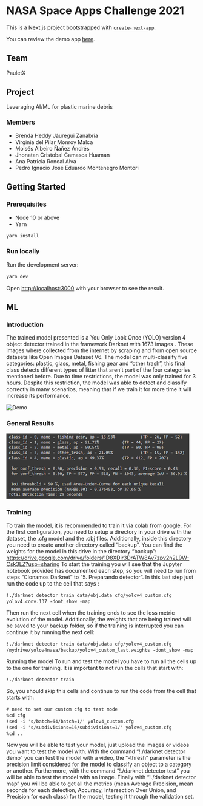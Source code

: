 # NASA Space Apps Challenge 2021

This is a [Next.js](https://nextjs.org/) project bootstrapped with [`create-next-app`](https://github.com/vercel/next.js/tree/canary/packages/create-next-app).

You can review the demo app [here](https://nasa-space-apps-challenge-2021.vercel.app/).

## Team
PauletX

## Project
Leveraging AI/ML for plastic marine debris

### Members
- Brenda Heddy Jáuregui Zanabria
- Virginia del Pilar Monroy Malca
- Moisés Albeiro Ñañez Andrés
- Jhonatan Cristobal Camasca Huaman
- Ana Patricia Roncal Alva
- Pedro Ignacio José Eduardo Montenegro Montori

## Getting Started

### Prerequisites

- Node 10 or above
- Yarn

```bash
yarn install
```

### Run locally

Run the development server:

```bash
yarn dev
```

Open [http://localhost:3000](http://localhost:3000) with your browser to see the result.

## ML

### Introduction
The trained model presented is a You Only Look Once (YOLO) version 4 object detector trained in the framework Darknet with 1673 images . These images where collected from the internet by scraping and from open source datasets like Open Images Dataset V6. 
The model can multi-classify five categories: plastic, glass, metal, fishing gear and “other trash”, this final class detects different types of litter that aren’t part of the four categories mentioned before. 
Due to time restrictions, the model was only trained for 3 hours. Despite this restriction, the model was able to detect and classify correctly in many scenarios, meaning that if we train it for more time it will increase its performance.

![Demo](./public/images/readme_demo.gif)

### General Results

![General Results](./public/images/general_results.png)

### Training
To train the model, it is recommended to train it via colab from google. For the first configuration, you need to setup a directory in your drive with the dataset, the .cfg model and the .obj files. Additionally, inside this directory you need to create another directory called “backup”.
You can find the weights for the model in this drive in the directory “backup”: https://drive.google.com/drive/folders/1D8XDir3DrATW8Av7zpv2n2L9W-Csk3LZ?usp=sharing 
To start the training you will see that the Jupyter notebook provided has documented each step, so you will need to run from steps “Clonamos Darknet” to “5. Preparando detector”. In this last step just run the code up to the cell that says :

```shell
!./darknet detector train data/obj.data cfg/yolov4_custom.cfg yolov4.conv.137 -dont_show -map
```

Then run the next cell when the training ends to see the loss metric evolution of the model. Additionally, the weights that are being trained will be saved to your backup folder, so if the training is interrupted you can continue it by running the next cell:

```shell
!./darknet detector train data/obj.data cfg/yolov4_custom.cfg /mydrive/yolov4nasa/backup/yolov4_custom_last.weights -dont_show -map
```

Running the model
To run and test the model you have to run all the cells up to the one for training. It is important to not run the cells that start with:
```shell
!./darknet detector train
```

So, you should skip this cells and continue to run the code from the cell that starts with:
```shell
# need to set our custom cfg to test mode 
%cd cfg
!sed -i 's/batch=64/batch=1/' yolov4_custom.cfg
!sed -i 's/subdivisions=16/subdivisions=1/' yolov4_custom.cfg
%cd ..
```
Now you will be able to test your model, just upload the images or videos you want to test the model with.
With the command “!./darknet detector demo” you can test the model with a video, the “-thresh” parameter is the precision limit considered for the model to classify an object to a category or another. Furthermore, with the command “!./darknet detector test” you will be able to test the model with an image. Finally with “!./darknet detector map” you will be able to get all the metrics (mean Average Precision, mean seconds for each detection, Accuracy, Intersection Over Union, and Precision for each class) for the model, testing it through the validation set.

